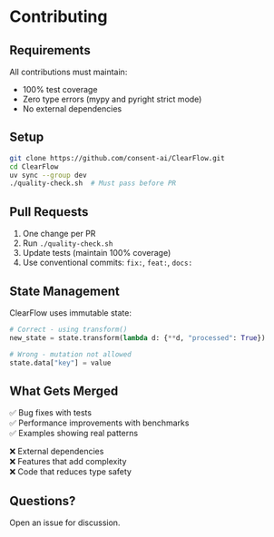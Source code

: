 # Contributing

## Requirements

All contributions must maintain:
- 100% test coverage
- Zero type errors (mypy and pyright strict mode)
- No external dependencies

## Setup

```bash
git clone https://github.com/consent-ai/ClearFlow.git
cd ClearFlow
uv sync --group dev
./quality-check.sh  # Must pass before PR
```

## Pull Requests

1. One change per PR
2. Run `./quality-check.sh`
3. Update tests (maintain 100% coverage)
4. Use conventional commits: `fix:`, `feat:`, `docs:`

## State Management

ClearFlow uses immutable state:

```python
# Correct - using transform()
new_state = state.transform(lambda d: {**d, "processed": True})

# Wrong - mutation not allowed
state.data["key"] = value
```

## What Gets Merged

✅ Bug fixes with tests  
✅ Performance improvements with benchmarks  
✅ Examples showing real patterns  

❌ External dependencies  
❌ Features that add complexity  
❌ Code that reduces type safety  

## Questions?

Open an issue for discussion.